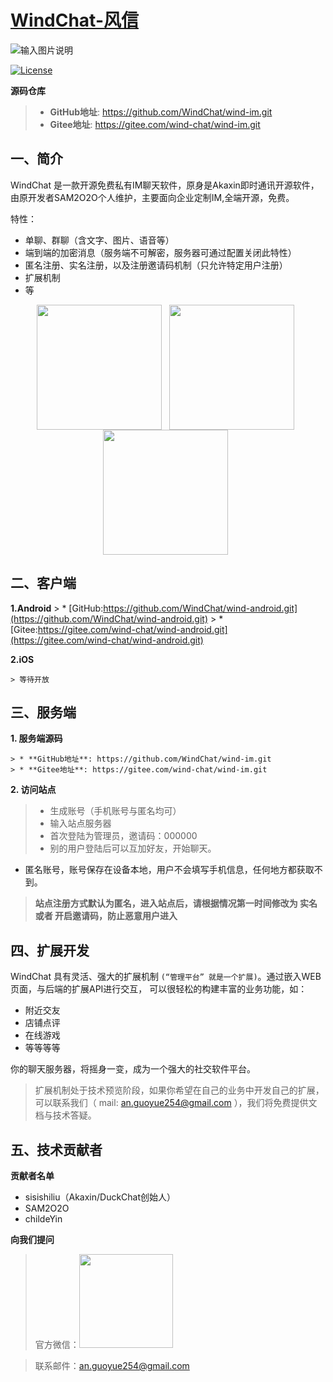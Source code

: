 
[WindChat-风信](https://gitee.com/wind-chat/wind-im/blob/master/README.md)
====

![输入图片说明](https://images.gitee.com/uploads/images/2020/0215/212822_dfebbbfe_1566564.png "屏幕截图.png")


[![License](https://img.shields.io/badge/license-apache2-blue.svg)](LICENSE)

**源码仓库**

> * **GitHub地址**: https://github.com/WindChat/wind-im.git
> * **Gitee地址**: https://gitee.com/wind-chat/wind-im.git



一、简介
----

WindChat 是一款开源免费私有IM聊天软件，原身是Akaxin即时通讯开源软件，由原开发者SAM2O2O个人维护，主要面向企业定制IM,全端开源，免费。

特性：

* 单聊、群聊（含文字、图片、语音等）
* 端到端的加密消息（服务端不可解密，服务器可通过配置关闭此特性）
* 匿名注册、实名注册，以及注册邀请码机制（只允许特定用户注册）
* 扩展机制
* 等


<p align="center">
  <img align="center" src="https://images.gitee.com/uploads/images/2019/1126/104318_e96d4636_1566564.jpeg" width="200"  /> &nbsp; <img align="center" src="https://images.gitee.com/uploads/images/2019/1126/104318_3d9b5edb_1566564.jpeg" width="200"  /> &nbsp; <img align="center" src="https://images.gitee.com/uploads/images/2019/1126/104318_3751606d_1566564.jpeg" width="200"  /> &nbsp;
</p>


二、客户端
----

**1.Android**
    > * [GitHub:https://github.com/WindChat/wind-android.git](https://github.com/WindChat/wind-android.git)
    > * [Gitee:https://gitee.com/wind-chat/wind-android.git](https://gitee.com/wind-chat/wind-android.git)

**2.iOS**

    > 等待开放

三、服务端
----

**1. 服务端源码**

    > * **GitHub地址**: https://github.com/WindChat/wind-im.git
    > * **Gitee地址**: https://gitee.com/wind-chat/wind-im.git


**2. 访问站点**

> * 生成账号（手机账号与匿名均可）
> * 输入站点服务器
> * 首次登陆为管理员，邀请码：000000
> * 别的用户登陆后可以互加好友，开始聊天。

* 匿名账号，账号保存在设备本地，用户不会填写手机信息，任何地方都获取不到。

> **站点注册方式默认为匿名，进入站点后，请根据情况第一时间修改为 实名 或者 开启邀请码，防止恶意用户进入**



四、扩展开发
----

WindChat 具有灵活、强大的扩展机制 `(“管理平台” 就是一个扩展)`。通过嵌入WEB页面，与后端的扩展API进行交互， 可以很轻松的构建丰富的业务功能，如：

* 附近交友
* 店铺点评
* 在线游戏
* 等等等等

你的聊天服务器，将摇身一变，成为一个强大的社交软件平台。

> 扩展机制处于技术预览阶段，如果你希望在自己的业务中开发自己的扩展，可以联系我们（ mail: an.guoyue254@gmail.com ），我们将免费提供文档与技术答疑。



五、技术贡献者
----

**贡献者名单**

* sisishiliu（Akaxin/DuckChat创始人）
* SAM2O2O
* childeYin


**向我们提问**

> 官方微信：<img src="https://images.gitee.com/uploads/images/2020/0215/213526_62461f9d_1566564.png" width=150>

> 联系邮件：an.guoyue254@gmail.com
